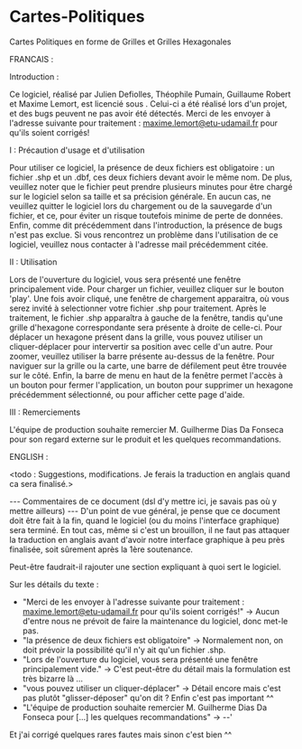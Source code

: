 # Cartes-Politiques
Cartes Politiques en forme de Grilles et Grilles Hexagonales


FRANCAIS :

Introduction :

Ce logiciel, réalisé par Julien Defiolles, Théophile Pumain, Guillaume Robert et Maxime Lemort, est licencié sous <todo :INSERER LICENCE>.
Celui-ci a été réalisé lors d'un projet, et des bugs peuvent ne pas avoir été détectés. Merci de les envoyer à l'adresse suivante pour traitement : maxime.lemort@etu-udamail.fr pour qu'ils soient corrigés!

I : Précaution d'usage et d'utilisation

Pour utiliser ce logiciel, la présence de deux fichiers est obligatoire : un fichier .shp et un .dbf, ces deux fichiers devant avoir le même nom.
De plus, veuillez noter que le fichier peut prendre plusieurs minutes pour être chargé sur le logiciel selon sa taille et sa précision générale.
En aucun cas, ne veuillez quitter le logiciel lors du chargement ou de la sauvegarde d'un fichier, et ce, pour éviter un risque toutefois minime de perte de données.
Enfin, comme dit précédemment dans l'introduction, la présence de bugs n'est pas exclue. Si vous rencontrez un problème dans l'utilisation de ce logiciel, veuillez nous contacter à l'adresse mail précédemment citée.

II : Utilisation

Lors de l'ouverture du logiciel, vous sera présenté une fenêtre principalement vide. Pour charger un fichier, veuillez cliquer sur le bouton 'play'.
Une fois avoir cliqué, une fenêtre de chargement apparaitra, où vous serez invité à selectionner votre fichier .shp pour traitement.
Après le traitement, le fichier .shp apparaîtra à gauche de la fenêtre, tandis qu'une grille d'hexagone correspondante sera présente à droite de celle-ci.
Pour déplacer un hexagone présent dans la grille, vous pouvez utiliser un cliquer-déplacer pour intervertir sa position avec celle d'un autre.
Pour zoomer, veuillez utiliser la barre présente au-dessus de la fenêtre. Pour naviguer sur la grille ou la carte, une barre de défilement peut être trouvée sur le côté.
Enfin, la barre de menu en haut de la fenêtre permet l'accès à un bouton pour fermer l'application, un bouton pour supprimer un hexagone précédemment sélectionné, ou pour afficher cette page d'aide.

III : Remerciements

L'équipe de production souhaite remercier M. Guilherme Dias Da Fonseca pour son regard externe sur le produit et les quelques recommandations.

ENGLISH :

<todo : Suggestions, modifications. Je ferais la traduction en anglais quand ca sera finalisé.>



--- Commentaires de ce document (dsl d'y mettre ici, je savais pas où y mettre ailleurs) ---
D'un point de vue général, je pense que ce document doit être fait à la fin, quand le logiciel (ou du moins l'interface graphique) sera terminé. En tout cas, même si c'est un brouillon, il ne faut pas attaquer la traduction en anglais avant d'avoir notre interface graphique à peu près finalisée, soit sûrement après la 1ère soutenance.

Peut-être faudrait-il rajouter une section expliquant à quoi sert le logiciel.

Sur les détails du texte :
- "Merci de les envoyer à l'adresse suivante pour traitement : maxime.lemort@etu-udamail.fr pour qu'ils soient corrigés!"
    -> Aucun d'entre nous ne prévoit de faire la maintenance du logiciel, donc met-le pas.
- "la présence de deux fichiers est obligatoire"
	-> Normalement non, on doit prévoir la possibilité qu'il n'y ait qu'un fichier .shp.
- "Lors de l'ouverture du logiciel, vous sera présenté une fenêtre principalement vide."
    -> C'est peut-être du détail mais la formulation est très bizarre là ...
- "vous pouvez utiliser un cliquer-déplacer"
	-> Détail encore mais c'est pas plutôt "glisser-déposer" qu'on dit ? Enfin c'est pas important ^^
- "L'équipe de production souhaite remercier M. Guilherme Dias Da Fonseca pour [...] les quelques recommandations"
	-> --'

Et j'ai corrigé quelques rares fautes mais sinon c'est bien ^^